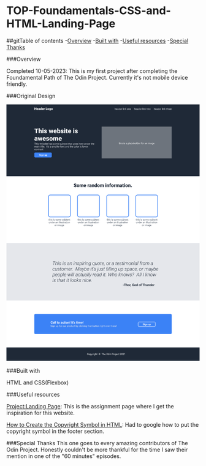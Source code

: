 # TOP-Foundamentals-CSS-and-HTML-Landing-Page

##gitTable of contents
-[Overview](#Overview)
-[Built with](#Built-with)
-[Useful resources](#Useful-resources)
-[Special Thanks](#Special-Thanks)

###Overview

Completed 10-05-2023:
This is my first project after completing the Foundamental Path of The Odin Project. Currently it's not mobile device friendly. 

###Original Design

![Screenshot](./image/01.png)

###Built with

HTML and CSS(Flexbox)

###Useful resources

[Project:Landing Page](https://www.theodinproject.com/lessons/foundations-landing-page): This 
is the assignment page where I get the inspiration for this website.

[How to Create the Copyright Symbol in HTML](https://careerkarma.com/blog/html-copyright-symbol/#:~:text=The%20HTML%20copyright%20symbol%20is,not%20represented%20on%20your%20keyboard.): 
Had to google how to put the copyright symbol in the footer section.

###Special Thanks
This one goes to every amazing contributors of The Odin Project. Honestly couldn't be more thankful for the time I saw their mention in one of the "60 minutes" episodes.
